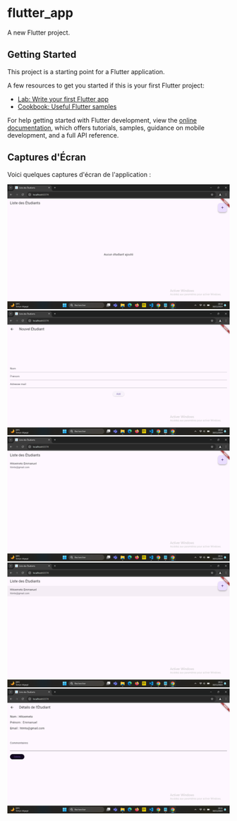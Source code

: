 # flutter_app

A new Flutter project.

## Getting Started

This project is a starting point for a Flutter application.

A few resources to get you started if this is your first Flutter project:

- [Lab: Write your first Flutter app](https://docs.flutter.dev/get-started/codelab)
- [Cookbook: Useful Flutter samples](https://docs.flutter.dev/cookbook)

For help getting started with Flutter development, view the
[online documentation](https://docs.flutter.dev/), which offers tutorials,
samples, guidance on mobile development, and a full API reference.

## Captures d'Écran

Voici quelques captures d'écran de l'application :

![Page d'accueil](/lib/screenshots/Capture%20d’écran%20(120).png)
![](/lib/screenshots/Capture%20d’écran%20(121).png)
![](/lib/screenshots/Capture%20d’écran%20(122).png)
![](/lib/screenshots/Capture%20d’écran%20(123).png)
![](/lib/screenshots/Capture%20d’écran%20(124).png)


